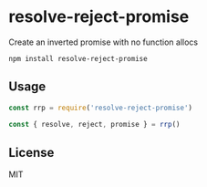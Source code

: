# resolve-reject-promise

Create an inverted promise with no function allocs

```
npm install resolve-reject-promise
```

## Usage

``` js
const rrp = require('resolve-reject-promise')

const { resolve, reject, promise } = rrp()
```

## License

MIT
